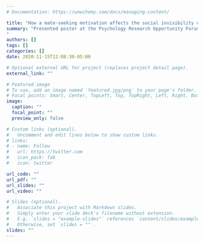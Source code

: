 ```yaml
---
# Documentation: https://wowchemy.com/docs/managing-content/

title: "How a mate-seeking motivation affects the social invisibility of smiling Black and White men and women."
summary: "Presented poster at the Psychology Research Opportunity Forum Examined the effects of a mate-seeking motivation on diverse racial groups and ages on memory of Black and White opposite-sex faces; this is an ongoing line of research with several different studies. Conducted at the Stigma and Motivation Lab at the University of Toronto, under the supervision of Dr. Rebecca Neel. 
"
authors: []
tags: []
categories: []
date: 2020-11-15T12:08:30-05:00

# Optional external URL for project (replaces project detail page).
external_link: ""

# Featured image
# To use, add an image named `featured.jpg/png` to your page's folder.
# Focal points: Smart, Center, TopLeft, Top, TopRight, Left, Right, BottomLeft, Bottom, BottomRight.
image:
  caption: ""
  focal_point: ""
  preview_only: false

# Custom links (optional).
#   Uncomment and edit lines below to show custom links.
# links:
# - name: Follow
#   url: https://twitter.com
#   icon_pack: fab
#   icon: twitter

url_code: ""
url_pdf: ""
url_slides: ""
url_video: ""

# Slides (optional).
#   Associate this project with Markdown slides.
#   Simply enter your slide deck's filename without extension.
#   E.g. `slides = "example-slides"` references `content/slides/example-slides.md`.
#   Otherwise, set `slides = ""`.
slides: ""
---
```

